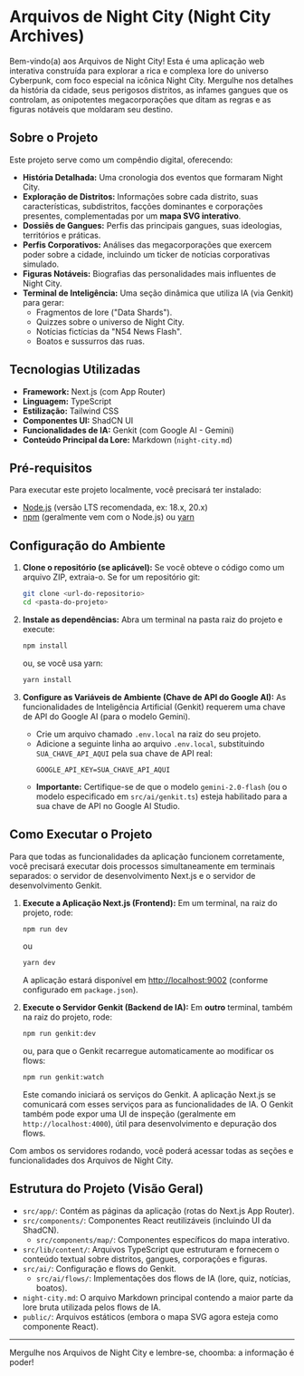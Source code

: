 
# Arquivos de Night City (Night City Archives)

Bem-vindo(a) aos Arquivos de Night City! Esta é uma aplicação web interativa construída para explorar a rica e complexa lore do universo Cyberpunk, com foco especial na icônica Night City. Mergulhe nos detalhes da história da cidade, seus perigosos distritos, as infames gangues que os controlam, as onipotentes megacorporações que ditam as regras e as figuras notáveis que moldaram seu destino.

## Sobre o Projeto

Este projeto serve como um compêndio digital, oferecendo:

*   **História Detalhada:** Uma cronologia dos eventos que formaram Night City.
*   **Exploração de Distritos:** Informações sobre cada distrito, suas características, subdistritos, facções dominantes e corporações presentes, complementadas por um **mapa SVG interativo**.
*   **Dossiês de Gangues:** Perfis das principais gangues, suas ideologias, territórios e práticas.
*   **Perfis Corporativos:** Análises das megacorporações que exercem poder sobre a cidade, incluindo um ticker de notícias corporativas simulado.
*   **Figuras Notáveis:** Biografias das personalidades mais influentes de Night City.
*   **Terminal de Inteligência:** Uma seção dinâmica que utiliza IA (via Genkit) para gerar:
    *   Fragmentos de lore ("Data Shards").
    *   Quizzes sobre o universo de Night City.
    *   Notícias fictícias da "N54 News Flash".
    *   Boatos e sussurros das ruas.

## Tecnologias Utilizadas

*   **Framework:** Next.js (com App Router)
*   **Linguagem:** TypeScript
*   **Estilização:** Tailwind CSS
*   **Componentes UI:** ShadCN UI
*   **Funcionalidades de IA:** Genkit (com Google AI - Gemini)
*   **Conteúdo Principal da Lore:** Markdown (`night-city.md`)

## Pré-requisitos

Para executar este projeto localmente, você precisará ter instalado:

*   [Node.js](https://nodejs.org/) (versão LTS recomendada, ex: 18.x, 20.x)
*   [npm](https://www.npmjs.com/) (geralmente vem com o Node.js) ou [yarn](https://yarnpkg.com/)

## Configuração do Ambiente

1.  **Clone o repositório (se aplicável):**
    Se você obteve o código como um arquivo ZIP, extraia-o. Se for um repositório git:
    ```bash
    git clone <url-do-repositorio>
    cd <pasta-do-projeto>
    ```

2.  **Instale as dependências:**
    Abra um terminal na pasta raiz do projeto e execute:
    ```bash
    npm install
    ```
    ou, se você usa yarn:
    ```bash
    yarn install
    ```

3.  **Configure as Variáveis de Ambiente (Chave de API do Google AI):**
    As funcionalidades de Inteligência Artificial (Genkit) requerem uma chave de API do Google AI (para o modelo Gemini).

    *   Crie um arquivo chamado `.env.local` na raiz do seu projeto.
    *   Adicione a seguinte linha ao arquivo `.env.local`, substituindo `SUA_CHAVE_API_AQUI` pela sua chave de API real:
        ```
        GOOGLE_API_KEY=SUA_CHAVE_API_AQUI
        ```
    *   **Importante:** Certifique-se de que o modelo `gemini-2.0-flash` (ou o modelo especificado em `src/ai/genkit.ts`) esteja habilitado para a sua chave de API no Google AI Studio.

## Como Executar o Projeto

Para que todas as funcionalidades da aplicação funcionem corretamente, você precisará executar dois processos simultaneamente em terminais separados: o servidor de desenvolvimento Next.js e o servidor de desenvolvimento Genkit.

1.  **Execute a Aplicação Next.js (Frontend):**
    Em um terminal, na raiz do projeto, rode:
    ```bash
    npm run dev
    ```
    ou
    ```bash
    yarn dev
    ```
    A aplicação estará disponível em [http://localhost:9002](http://localhost:9002) (conforme configurado em `package.json`).

2.  **Execute o Servidor Genkit (Backend de IA):**
    Em **outro** terminal, também na raiz do projeto, rode:
    ```bash
    npm run genkit:dev
    ```
    ou, para que o Genkit recarregue automaticamente ao modificar os flows:
    ```bash
    npm run genkit:watch
    ```
    Este comando iniciará os serviços do Genkit. A aplicação Next.js se comunicará com esses serviços para as funcionalidades de IA. O Genkit também pode expor uma UI de inspeção (geralmente em `http://localhost:4000`), útil para desenvolvimento e depuração dos flows.

Com ambos os servidores rodando, você poderá acessar todas as seções e funcionalidades dos Arquivos de Night City.

## Estrutura do Projeto (Visão Geral)

*   `src/app/`: Contém as páginas da aplicação (rotas do Next.js App Router).
*   `src/components/`: Componentes React reutilizáveis (incluindo UI da ShadCN).
    *   `src/components/map/`: Componentes específicos do mapa interativo.
*   `src/lib/content/`: Arquivos TypeScript que estruturam e fornecem o conteúdo textual sobre distritos, gangues, corporações e figuras.
*   `src/ai/`: Configuração e flows do Genkit.
    *   `src/ai/flows/`: Implementações dos flows de IA (lore, quiz, notícias, boatos).
*   `night-city.md`: O arquivo Markdown principal contendo a maior parte da lore bruta utilizada pelos flows de IA.
*   `public/`: Arquivos estáticos (embora o mapa SVG agora esteja como componente React).

---

Mergulhe nos Arquivos de Night City e lembre-se, choomba: a informação é poder!
